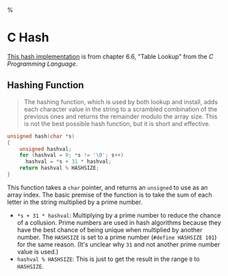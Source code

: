 %

# C Hash

[This hash implementation]() is from chapter 6.6, "Table Lookup" from the *C Programming Language*.

## Hashing Function

> The hashing function, which is used by both lookup and install, adds each character value in the string to a scrambled combination of the previous ones and returns the remainder modulo the array size. This is not the best possible hash function, but it is short and effective.

``` c
unsigned hash(char *s)
{
    unsigned hashval;
    for (hashval = 0; *s != '\0'; s++)
      hashval = *s + 31 * hashval;
    return hashval % HASHSIZE;
}
```

This function takes a `char` pointer, and returns an `unsigned` to use as an array index. The basic premise of the function is to take the sum of each letter in the string multiplied by a prime number.

- `*s + 31 * hashval`: Multiplying by a prime number to reduce the chance of a collusion. Prime numbers are used in hash algorithms because they have the best chance of being unique when multiplied by another number. The `HASHSIZE` is set to a prime number (`#define HASHSIZE 101`) for the same reason. (It's unclear why `31` and not another prime number value is used.)
- `hashval % HASHSIZE`: This is just to get the result in the range `0` to `HASHSIZE`.
